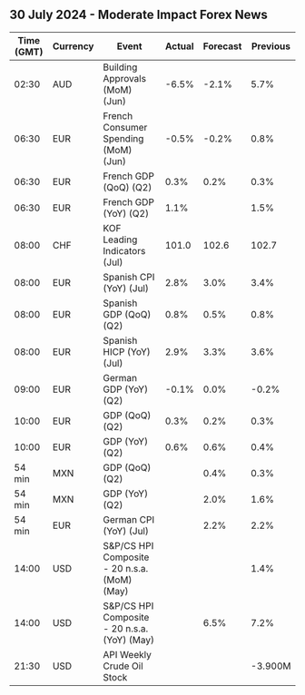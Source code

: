 ## 30 July 2024 - Moderate Impact Forex News

| Time (GMT) | Currency | Event | Actual | Forecast | Previous |
|------|----------|-------|--------|----------|----------|
| 02:30 | AUD | Building Approvals (MoM) (Jun) | -6.5% | -2.1% | 5.7% |
| 06:30 | EUR | French Consumer Spending (MoM) (Jun) | -0.5% | -0.2% | 0.8% |
| 06:30 | EUR | French GDP (QoQ) (Q2) | 0.3% | 0.2% | 0.3% |
| 06:30 | EUR | French GDP (YoY) (Q2) | 1.1% |  | 1.5% |
| 08:00 | CHF | KOF Leading Indicators (Jul) | 101.0 | 102.6 | 102.7 |
| 08:00 | EUR | Spanish CPI (YoY) (Jul) | 2.8% | 3.0% | 3.4% |
| 08:00 | EUR | Spanish GDP (QoQ) (Q2) | 0.8% | 0.5% | 0.8% |
| 08:00 | EUR | Spanish HICP (YoY) (Jul) | 2.9% | 3.3% | 3.6% |
| 09:00 | EUR | German GDP (YoY) (Q2) | -0.1% | 0.0% | -0.2% |
| 10:00 | EUR | GDP (QoQ) (Q2) | 0.3% | 0.2% | 0.3% |
| 10:00 | EUR | GDP (YoY) (Q2) | 0.6% | 0.6% | 0.4% |
| 54 min | MXN | GDP (QoQ) (Q2) |  | 0.4% | 0.3% |
| 54 min | MXN | GDP (YoY) (Q2) |  | 2.0% | 1.6% |
| 54 min | EUR | German CPI (YoY) (Jul) |  | 2.2% | 2.2% |
| 14:00 | USD | S&P/CS HPI Composite - 20 n.s.a. (MoM) (May) |  |  | 1.4% |
| 14:00 | USD | S&P/CS HPI Composite - 20 n.s.a. (YoY) (May) |  | 6.5% | 7.2% |
| 21:30 | USD | API Weekly Crude Oil Stock |  |  | -3.900M |
